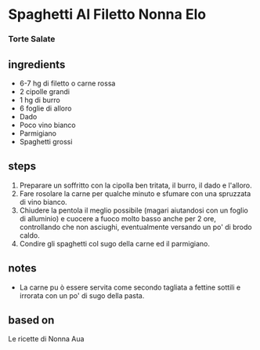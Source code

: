 



# Spaghetti Al Filetto Nonna Elo
  
### Torte Salate
## ingredients
  
* 6-7 hg di filetto o carne rossa  
* 2 cipolle grandi  
* 1 hg di burro  
* 6 foglie di alloro  
* Dado  
* Poco vino bianco  
* Parmigiano  
* Spaghetti grossi
## steps
  
1. Preparare un soffritto con la cipolla ben tritata, il burro, il dado e l'alloro.  
1. Fare rosolare la carne per qualche minuto e sfumare con una spruzzata di vino bianco.  
1. Chiudere la pentola il meglio possibile (magari aiutandosi con un foglio di alluminio) e cuocere a fuoco molto basso anche per 2 ore, controllando che non asciughi, eventualmente versando un po' di brodo caldo.  
1. Condire gli spaghetti col sugo della carne ed il parmigiano.
## notes
  
* La carne pu ò essere servita come secondo tagliata a fettine sottili e irrorata con un po' di sugo della pasta.
## based on
  
Le ricette di Nonna Aua